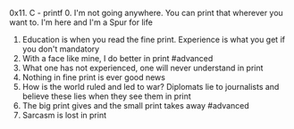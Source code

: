 0x11. C - printf
0. I'm not going anywhere. You can print that wherever you want to. I'm here and I'm a Spur for life
1. Education is when you read the fine print. Experience is what you get if you don't
mandatory
2. With a face like mine, I do better in print
#advanced
3. What one has not experienced, one will never understand in print
4. Nothing in fine print is ever good news
6. How is the world ruled and led to war? Diplomats lie to journalists and believe these lies when they see them in print
7. The big print gives and the small print takes away
#advanced
8. Sarcasm is lost in print

